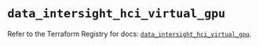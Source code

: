# `data_intersight_hci_virtual_gpu`

Refer to the Terraform Registry for docs: [`data_intersight_hci_virtual_gpu`](https://registry.terraform.io/providers/ciscodevnet/intersight/1.0.71/docs/data-sources/hci_virtual_gpu).
